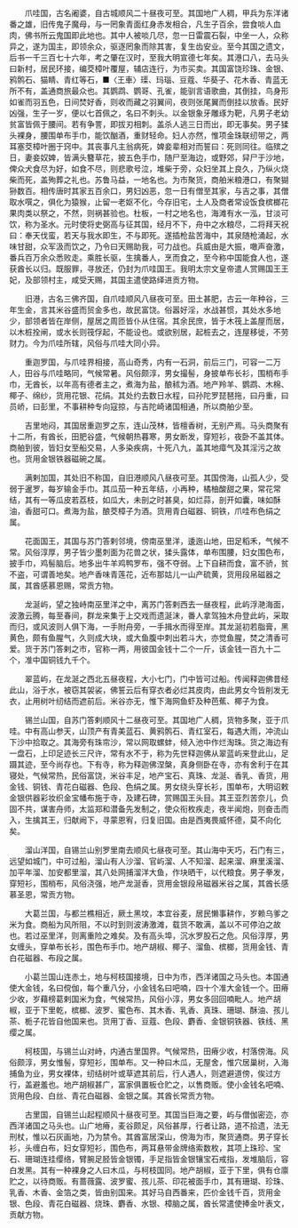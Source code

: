 <!-- { "loadSidebar": true } -->
　　爪哇国，古名阇婆，自古城顺风二十昼夜可至。其国地广人稠，甲兵为东洋诸番之雄，旧传鬼子魔母，与一罔象青面红身赤发相合，凡生子百余，尝食啖人血肉，佛书所云鬼国即此地也。其中人被啖几尽，忽一日雷震石裂，中坐一人，众称异之，遂为国主，即领余众，驱逐罔象而除其害，复生齿安业。至今其国之遗文，后书一千三百七十六年，考之肇在汉时，至我大明宣德七年矣。其港口八，去马头曰新村，居民环接，编茭樟叶覆屋，辅店连行，为市买卖。其国富饶珍珠、金银、鸦鹘石、猫睛、青红等石，■〈王車〉璖、玛瑙、豆蔻、华葵子、花木香、青蓝无所不有，盖通商旅最众也。其鹦鹉、鹦哥、孔雀，能驯言语歌曲，其倒挂，鸟身形如雀而羽五色，日间焚好香，则收而藏之羽翼间，夜则张尾翼而倒挂以放香。民好凶强，生子一岁，便以七首佩之，名曰不刺头。以金银象牙雕琢为靶，凡男子老幼贫富皆佩于腰间。若有争詈，即拔刃相刺。盖杀人逃三日而出，即无事矣。男子猱头裸身，腰围单布手巾，能饮酗酒，重财轻命。妇人亦然，惟项金珠联纫带之，两耳塞茭樟叶圈于窍中。其丧事凡主翁病死，婢妾辈相对而誓曰：死则同往。临殡之日，妻妾奴婢，皆满头簪草花，披五色手巾，随尸至海边，或野郊，舁尸于沙地，俾众犬食尽为好，如食不尽，则悲歌号泣，堆柴于旁，众妇坐其上良久，乃纵火烧柴而死，盖殉葬之礼也。苏鲁马益，一地名也。为市聚货，商舶米粮港口，有聚猢狲数百。相传唐时其家五百余口，男妇凶恶，忽一日有僧至其家，与吉之事，其僧取水噀之，俱化为猿猴，止留一老妪不化，今存旧宅，土人及商者常设饭食槟榔花果肉类以祭之，不然，则祸甚验也。杜板，一村之地名也，海滩有水一泓，甘淡可饮，称为圣水。元时使将史弼高与征其国，经月不下，舟中之水粮尽，二将拜天祝曰：奉天伐蛮，若天与我水即生，不与即死。遂插枪盐苦海中，其泉随枪涌起，水味甘甜，众军汲而饮之，乃令曰天赐助我，可力战也。兵威由是大振，噉声奋激，番兵百万余众悉败走。乘胜长驱，生擒番人，烹而食之，至今称中国能食人也，遂获酋长以归。既服罪，寻放还，仍封为爪哇国王。我明太宗文皇帝遣人赏赐国王王妃，及部领村主，咸受天赐，其国主遣使路绎进贡方物。 

　　旧港，古名三佛齐国，自爪哇顺风八昼夜可至。田土甚肥，古云一年种谷，三年生金，言其米谷盛而贸金多也，故民富饶。俗嚣好淫，水战甚惯，其处水多地少，部领者皆在岸侧，屋居之周匝皆仆从住宿。其余民庶，皆于木筏上盖屋而居，以木桩拴闸，或水长则筏俘起，不能设也。或欲别居，起桩去之，连屋移徙，不劳财力。今为爪哇所辖，风俗与爪哇大同小异。 

　　重迦罗国，与爪哇界相接，高山奇秀，内有一石洞，前后三门，可容一二万人，田谷与爪哇略同，气候常暑。风俗颇淳，男女撮髻，身披单布长衫，围梢布手巾，无酋长，以年高有德者主之，煮海为盐，酿秫为酒。地产羚羊、鹦鹉、木棉、椰子、绵纱，货用花银、花绢。其处约去数日水程，曰孙陀罗琵琶拖，曰丹重，曰员峤，曰彭里，不事耕种专向寇掠，与吉陀崎诸国相通，所以商舶少至。 

　　吉里地闷，其国居重迦罗之东，连山茂林，皆檀香树，无别产焉。马头商聚有十二所，有酋长，田肥谷盛，气候朝热暮寒，男女断发，穿短衫，夜卧不盖其体。商舶到彼，皆妇女至船交易，人多染疾病，十死八九，盖其地瘴气及其淫污之故也。货用金银铁器磁碗之属。 

　　满剌加国，其处旧不称国，自旧港顺风八昼夜可至。其国傍海，山孤人少，受弱于暹罗，每岁输金手巾。其瓜茄一种五年结，小再种，橘柚酸甜之果，常花常结，其有一等瓜皮若荔枝，如瓜大，未剖之时甚臭，如烂蒜，剖开如囊，味如酥油，香甜可口。煮海为盐，酿茭樟子为酒。货用青白磁器、铜铁，爪哇布色绢之属。 

　　花面国王，其国与苏门答剌邻境，傍南巫里洋，逶迤山地，田足稻禾，气候不常。风俗淳厚，男子皆少墨刺面为花兽之状，猱头露体，单布围腰，妇女围色布，披手巾，鸡髻脑后。地多出牛羊鸡鸭罗布，强不夺弱。上下自耕而食，富不骄，贫不盗，可谓善地矣。地产香味青莲花，近布那姑儿一山产硫黄，货用段帛磁器之属，其酋感慕恩赐，常贡方物。 

　　龙涎屿，望之独峙南巫里洋之中，离苏门答剌西去一昼夜程，此屿浮滟海面，波激云腾，每至春间，群龙来集于上交戏而遗涎沫，番人拿驾独木舟登此屿，采取而归，或风波则人俱下海，一手附舟旁，一手揖水而得至岸。其龙涎初若脂膏，黑黄色，颇有鱼腥气，久则成大块，或大鱼腹中刺出若斗大，亦觉鱼腥，焚之清香可爱。货于苏门答剌之市，官称一两，用彼国金钱十二个一斤，该金钱一百九十二个，准中国铜钱九千个。 

　　翠蓝屿，在龙涎之西北五昼夜程，大小七门，门中皆可过船。传闻释迦佛昔经此山，浴于水，被窃其袈裟，佛誓云后有穿衣者必烂其皮肉，由此男女今皆削发无衣，止用树叶纫结而遮前后。米谷亦无，惟下海网鱼虾及种芭蕉、椰子为食。 

　　锡兰山国，自苏门答剌顺风十二昼夜可至。其国地广人稠，货物多聚，亚于爪哇。中有高山参天，山顶产有青美蓝石、黄鸦鹘石、青红室石，每遇大雨，冲流山下沙中拾取之。其海旁有珠帘沙，常以网取螺蚌，倾入池中作烂淘珠。货之海边有一盘石，上印足迹长三尺许，常有水不于，称为先世释迦佛从翠蓝屿来登此山，足蹑其迹，至今尚存也。下有寺，称为释迦佛涅槃，真身侧卧在寺，亦有舍利于在其寝处，气候常热，民俗富饶，米谷丰足，地产宝石、真珠、龙涎、香乳、香货，用金钱、铜钱、青花白磁器、色段、色绢之属。男女绕头穿长衫，围单布，大明诏敕金银供器彩妆织金宝幡布施于寺，及建石碑，赏赐国王头目。其王亚烈苦奈儿，负固不共，谋害舟师，太监郑和潜备先发制之，使众衔枚疾走，夜半闻炮，则奋击而入，生擒其王，归献阙下，寻蒙恩宥，归复旧国。由是西夷畏威怀德，莫不向化矣。 

　　溜山洋国，自锡兰山别罗里南去顺风七昼夜可至。其山海中天巧，石门有三，远望如城门，中可过船，溜山有人沙溜、官屿溜、人不知溜、起来溜、麻里溪溜、加平年溜、加安都里溜，其八处网捕溜洋大鱼，作块晒干，以代粮食。男子拳发，穿短衫，围梢布，风俗浇强，地产龙涎香，货用金银段帛磁器米谷之属，其酋长感慕圣恩，常贡方物。 

　　大葛兰国，与都兰樵相近，厥土黑坟，本宜谷麦，居民懒事耕作，岁赖乌爹之米为食。商船为风所阻，不以时到则波涛激滩，载货不敢满，盖以不可停泊之故也。若过巫里洋，则离重险之难矣。及有高头埠，沉水罗股石之危。风俗淳厚，男女缠头，穿单布长衫，围色布手巾。地产胡椒、椰子、溜鱼、槟榔，货用金钱、青白花磁器、布段之属。 

　　小葛兰国山连赤土，地与柯枝国接境，日中为市，西洋诸国之马头也。本国通使大金钱，名曰傥伽，每个重八分，小金钱名曰吧喃，四十个准大金钱一个。田瘠少收，岁藉榜葛剌国米为食，气候常热，风俗小淳，男女多回回喃毗人。地产胡椒，亚于下里乾，槟榔、波罗、蜜色布、其木香、乳香、真珠、珊瑚、酥油、孩儿茶、栀子花皆自他国来也。货用丁香、豆蔻、色段、麝香、金银铜铁器、铁线、黑缨之属。 

　　柯枝国，与锡兰山对峙，内通古里国界。气候常热，田瘠少收，村落傍海。风俗颇淳，男女惟髻，穿短衫，围单布。又一种曰木瓜，无屋舍，惟穴居巢树，入海捕鱼为业，男女裸体，纫结树叶或草遮其前后，行人遇人，则遮避道傍，俟过方行，盖避羞也。地产胡椒甚广，富家俱置板仓贮之，以售商贩。使小金钱名吧喃、货用色段、白丝、青花白磁器、金银之属。其酋长常贡方物。 

　　古里国，自锡兰山起程顺风十昼夜可至。其国当巨海之要，屿与僧伽密迩，亦西洋诸国之马头也。山广地瘠，麦谷颇足，风俗甚厚，行者让路，道不拾遗，法无刑杖，惟以石灰画地，乃为禁令。其酋富居深山，傍海为市，聚货通商。男子穿长衫，头缠白布，妇女穿短衫，围色布，两耳悬带金牌络索数枚，其项上珠珍、宝石、珊瑚连挂缨络，臂腕足胫皆金银镯，手足指皆金银镶宝石戒指，发堆脑后，容白发黑。其有一种裸身之人曰木瓜，与柯枝国同。地产胡椒，亚于下里，俱有仓廪贮之，以待商贩。有蔷薇露、波罗蜜、孩儿茶、印花被面手巾，其有珊瑚、珍珠、乳香、木香、金箔之类，皆由别国来。其好马自西番来，匹价金钱千百，货用金银、色段、青花白磁器、烧珠、麝香、水银、樟脑之属，酋长常遣使捧金叶表文，贡献方物。 

